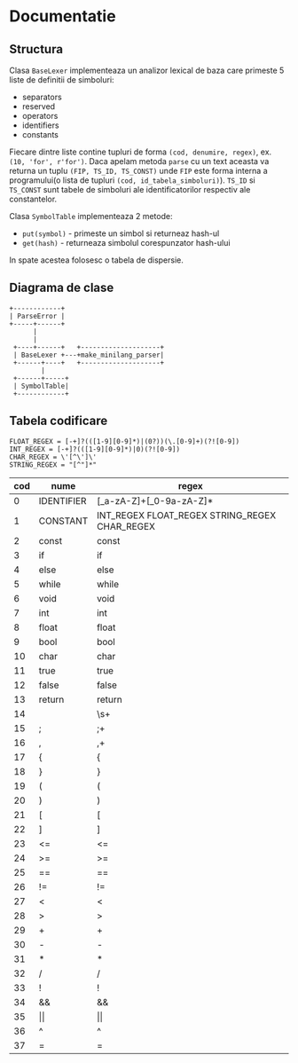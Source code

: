 # Documentatie

## Structura 
Clasa `BaseLexer` implementeaza un analizor lexical de baza care 
primeste 5 liste de definitii de simboluri:
* separators
* reserved 
* operators 
* identifiers 
* constants

Fiecare dintre liste contine tupluri de forma `(cod, denumire, regex)`,
ex. `(10, 'for', r'for')`. Daca apelam metoda `parse` cu un text
aceasta va returna un tuplu `(FIP, TS_ID, TS_CONST)` unde `FIP`
este forma interna a programului(o lista de tupluri `(cod, id_tabela_simboluri)`).
`TS_ID` si `TS_CONST` sunt tabele de simboluri ale identificatorilor
respectiv ale constantelor.

Clasa `SymbolTable` implementeaza 2 metode:
* `put(symbol)` - primeste un simbol si returneaz hash-ul
* `get(hash)` - returneaza simbolul corespunzator hash-ului

In spate acestea folosesc o tabela de dispersie.

## Diagrama de clase
```
+------------+
| ParseError |
+-----+------+
      |
      |
 +----+------+   +--------------------+
 | BaseLexer +---+make_minilang_parser|
 +------+----+   +--------------------+
        |
 +------+-----+
 | SymbolTable|
 +------------+

```

## Tabela codificare

```
FLOAT_REGEX = [-+]?(([1-9][0-9]*)|(0?))(\.[0-9]+)(?![0-9])
INT_REGEX = [-+]?(([1-9][0-9]*)|0)(?![0-9])
CHAR_REGEX = \'[^\']\'
STRING_REGEX = "[^"]*"
```

| cod | nume | regex |
| --- | --- | --- |
| 0 | IDENTIFIER | [_a-zA-Z]+[_0-9a-zA-Z]* | 
| 1 | CONSTANT | INT_REGEX FLOAT_REGEX STRING_REGEX CHAR_REGEX | 
| 2 | const | const | 
| 3 | if | if | 
| 4 | else | else | 
| 5 | while | while | 
| 6 | void | void | 
| 7 | int | int | 
| 8 | float | float | 
| 9 | bool | bool | 
| 10 | char | char | 
| 11 | true | true | 
| 12 | false | false | 
| 13 | return | return | 
| 14 |   | \s+ | 
| 15 | ; | ;+ | 
| 16 | , | ,+ | 
| 17 | { | \{ | 
| 18 | } | \} | 
| 19 | ( | \( | 
| 20 | ) | \) | 
| 21 | [ | \[ | 
| 22 | ] | \] | 
| 23 | <= | <= | 
| 24 | \>= | \>= | 
| 25 | == | == | 
| 26 | != | != | 
| 27 | < | < | 
| 28 | \> | \> | 
| 29 | + | \+ | 
| 30 | - | - | 
| 31 | * | \* | 
| 32 | / | / | 
| 33 | ! | ! | 
| 34 | && | && | 
| 35 | \|\| | \|\| | 
| 36 | ^ | \^ | 
| 37 | = | = | 
 